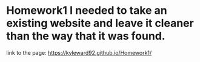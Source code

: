 # Homework1 I needed to take an existing website and leave it cleaner than the way that it was found.
link to the page: https://kyleward92.github.io/Homework1/
